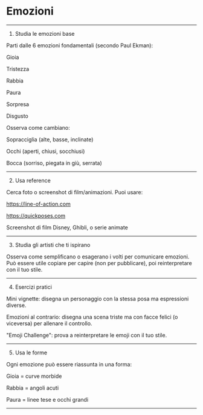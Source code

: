# Emozioni


---

1. Studia le emozioni base

Parti dalle 6 emozioni fondamentali (secondo Paul Ekman):

Gioia

Tristezza

Rabbia

Paura

Sorpresa

Disgusto


Osserva come cambiano:

Sopracciglia (alte, basse, inclinate)

Occhi (aperti, chiusi, socchiusi)

Bocca (sorriso, piegata in giù, serrata)



---

2. Usa reference

Cerca foto o screenshot di film/animazioni. Puoi usare:

https://line-of-action.com

https://quickposes.com

Screenshot di film Disney, Ghibli, o serie animate



---

3. Studia gli artisti che ti ispirano

Osserva come semplificano o esagerano i volti per comunicare emozioni. Può essere utile copiare per capire (non per pubblicare), poi reinterpretare con il tuo stile.


---

4. Esercizi pratici

Mini vignette: disegna un personaggio con la stessa posa ma espressioni diverse.

Emozioni al contrario: disegna una scena triste ma con facce felici (o viceversa) per allenare il controllo.

"Emoji Challenge": prova a reinterpretare le emoji con il tuo stile.



---

5. Usa le forme

Ogni emozione può essere riassunta in una forma:

Gioia = curve morbide

Rabbia = angoli acuti

Paura = linee tese e occhi grandi



---



